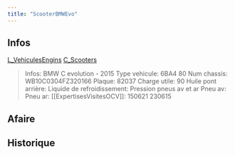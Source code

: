 ```yaml
---
title: "ScooterBMWEvo"
---
```


## Infos
[L_VehiculesEngins](notes/engins%20de%20transport/véhicules/L_VehiculesEngins.md) [C_Scooters](C_Scooters.md)

> Infos: BMW C evolution - 2015
Type vehicule: 6BA4 80
Num chassis: WB10C0304FZ320166
Plaque: 82037
Charge utile: 90
Huile pont arrière:
Liquide de refroidissement:
Pression pneus av et ar
Pneu av:
Pneu ar:
[[ExpertisesVisitesOCV]]: 150621 230615

## Afaire 

## Historique